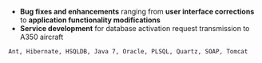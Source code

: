 - **Bug fixes and enhancements** ranging from **user interface corrections** to **application functionality modifications**
- **Service development** for database activation request transmission to A350 aircraft

```text
Ant, Hibernate, HSQLDB, Java 7, Oracle, PLSQL, Quartz, SOAP, Tomcat
```
